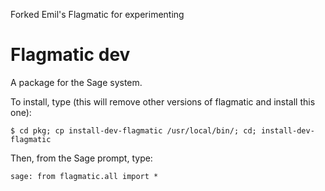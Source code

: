 
Forked Emil's Flagmatic for experimenting


Flagmatic dev
=============

A package for the Sage system.

To install, type (this will remove other versions of flagmatic and install this one):

    $ cd pkg; cp install-dev-flagmatic /usr/local/bin/; cd; install-dev-flagmatic

Then, from the Sage prompt, type:

    sage: from flagmatic.all import *
